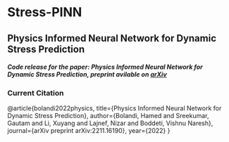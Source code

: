 # Stress-PINN

## Physics Informed Neural Network for Dynamic Stress Prediction

##### Code release for the paper: Physics Informed Neural Network for Dynamic Stress Prediction, preprint avilable on [arXiv](https://arxiv.org/abs/2211.16190)

### Current Citation


@article{bolandi2022physics,
  title={Physics Informed Neural Network for Dynamic Stress Prediction},
  author={Bolandi, Hamed and Sreekumar, Gautam and Li, Xuyang and Lajnef, Nizar and Boddeti, Vishnu Naresh},
  journal={arXiv preprint arXiv:2211.16190},
  year={2022}
}


